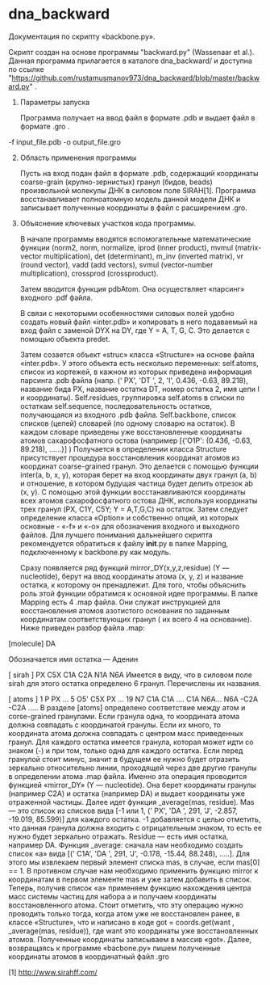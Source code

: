 # dna_backward

Документация по скрипту «backbone.py».

Скрипт создан на основе программы "backward.py" (Wassenaar et al.). Данная программа прилагается в каталоге dna_backward/ и доступна по ссылке "https://github.com/rustamusmanov973/dna_backward/blob/master/backward.py" .
1. Параметры запуска

	Программа получает на ввод файл в формате .pdb и выдает файл в формате .gro .

-f  input_file.pdb -o output_file.gro

2. Область применения программы

	Пусть на вход подан файл в формате .pdb, содержащий координаты coarse-grain (крупно-зернистых) гранул (бидов, beads) произвольной молекулы ДНК в силовом поле SIRAH[1].
	Программа восстанавливает полноатомную модель данной модели ДНК и записывает полученные координаты в файл с расширением .gro. 

3. Объяснение ключевых участков кода программы.

	В начале программы вводятся вспомогательные математические функции (norm2, norm, normalize, iprod (inner product), mvmul (matrix-vector multiplication), det (determinant), m_inv (inverted matrix), vr (round vector), vadd (add vectors), svmul (vector-number multiplication), crossprod (crossproduct).
	
	Затем вводится функция pdbAtom. Она осуществляет «парсинг» входного .pdf файла.

	В связи с некоторыми особенностями силовых полей удобно создать новый файл «inter.pdb» и копировать в него подаваемый на вход файл с заменой DYX на DY, где Y = A, T, G, C. Это делается с помощью объекта predet. 
	
	Затем созается объект «struc» класса «Structure» на основе файла «inter.pdb».
У этого объекта есть несколько переменных:
self.atoms, список из кортежей, в кажном из которых приведена информация парсинга .pdb файла (напр. ('  PX', 'DT  ', 2, 'I', 0.436, -0.63, 89.218), название бида PX, название остатка DT, номер остатка 2, имя цепи I  и координаты).
Self.residues, группировка self.atoms в списки по остаткам
self.sequence, последовательность остатков, получающаяся из входного .pdb файла.
Self.backbone, список списков (цепей) словарей (по одному словарю на остаток). В каждом словаре приведены уже восстановленные координаты атомов сахарофосфатного остова (например [{'O1P': (0.436, -0.63, 89.218),  ……}]  )
Получается в определении класса Structure присутствует процедура восстановления координат атомов из координат coarse-grained гранул. Это делается с помощью функции inter(a, b, x, y), которая берет на вход координаты двух гранул (a, b) и отношение, в котором будущая частица будет делить отрезок ab (x, y). C помощью этой функции восстанавливаются координаты всех атомов сахарофосфатного остова ДНК, используя координаты трех гранул (PX, C1Y, C5Y; Y = A,T,G,C) на остаток.
	Затем следует определение класса «Option» и собственно опций, из которых основные - «-f» и «-o» для обозначения входного и выходного файлов.
Для лучшего понимания дальнейшего скрипта рекомендуется обратиться к файлу __init__.py в папке Mapping, подключенному к backbone.py как модуль.

	Сразу появляется ряд функций mirror_DY(x,y,z,residue) (Y — nucleotide), берут на ввод координаты атома (x, y, z)  и название остатка, к которому он пренадлежит. 
	Для того, чтобы объяснить роль этой функции обратимся к основной идее программы. 
В папке Mapping есть 4 .map файла. Они служат инструкцией для восстановления атомов азотистого основания по заданным координатам соответствующих гранул ( их всего 4 на основание). Ниже приведен разбор файла .map:

[molecule]
DA

Обозначается имя остатка — Аденин

[ sirah ]
PX C5X C1A C2A N1A N6A
Имеется в виду, что в силовом поле sirah для этого остатка определено 6 гранул. Перечислены их названия.

[ atoms ]
   1     P          PX
...
   5     O5'        C5X PX
…
   19     N7        C1A C1A ….   С1A  N6A… N6A -C2A -C2A ….. 
В разделе [atoms] определено соответствие между атом и corse-grained гранулами. Если гранула одна, то координата атома должна совпадать с координатой гранулы. Если их много, то координата атома должна совпадать с центром масс приведенных гранул. Для каждого остатка имеется гранула, которая может идти со знаком (-) и при том, только одна для каждого остатка. Если перед гранулой стоит минус, значит в будущем ее нужно будет отразить зеркально относительно линии, проходящей через две другие гранулы в определении атома .map файла. Именно эта операция проводится функцией «mirror_DY» (Y — nucleotide). Она берет координаты гранулы (например C2A) и остатка (например DA) и выдает координаты уже отраженной частицы. 
	Далее идет функция _average(mas, residue). Mas — это список из списков вида [-1 или 1, ('  PX', 'DA  ', 291, 'J', -2.857, -19.019, 85.599)] для каждого остатка. -1 добавляется с целью отметить, что данная гранула должна входить с отрицательным знаком, то есть ее нужно будет зеркально отражать. Residue — есть имя остатка, например DA.  Функция _average: сначала нам необходимо создать список «a» вида [(' C1A', 'DA  ', 291, 'J', -0.178, -15.44, 88.248), …..]. Для этого мы извлекаем первый элемент списка mas, в случае, если mas[0] == 1. В противном случае нам необходимо применить функцию mirror к координатам в первом элементе mas и уже затем добавить в список. Теперь, получив список «a» применяем функцию нахождения центра масс системы частиц для набора a и получаем координаты восстановленного атома. Стоит отметить, что эту операцию нужно проводить только тогда, когда атом уже не восстановлен ранее, в классе «Structure», что и написано в коде got = coords.get(want , _average(mas, residue)), где want это координаты уже восстановленных атомов.  Полученные координаты записываем в массив «got». Далее, возвращаясь к программе «bacbone.py» пишем полученные координаты атомов в координатный файл .gro 


























[1] http://www.sirahff.com/
